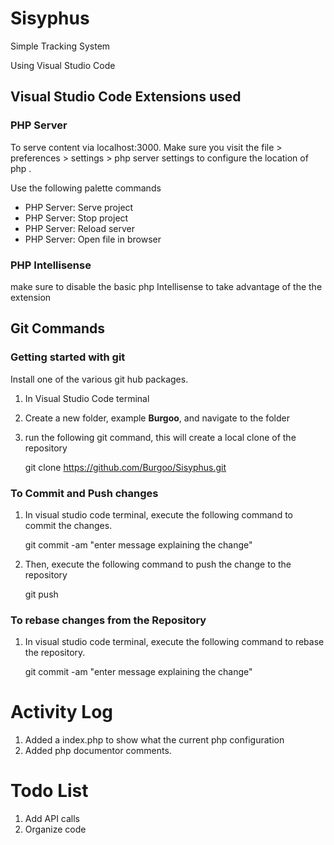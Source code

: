 # Sisyphus

Simple Tracking System

Using Visual Studio Code


## Visual Studio Code Extensions used


### PHP Server 

To serve content via localhost:3000. 
Make sure you visit the file > preferences > settings > php server 
settings to configure the location of php .

Use the following palette commands 

* PHP Server: Serve project	
* PHP Server: Stop project	
* PHP Server: Reload server
* PHP Server: Open file in browser

### PHP Intellisense

make sure to disable the basic php Intellisense to take advantage of the the extension

## Git Commands

### Getting started with git

Install one of the various git hub packages.

1. In Visual Studio Code terminal 
2. Create a new folder, example **Burgoo**, and navigate to the folder 
3. run the following git command, this will create a local clone of the repository 

    git clone https://github.com/Burgoo/Sisyphus.git

### To Commit and Push changes

1. In visual studio code terminal, execute the following command to commit the changes.

    git commit -am "enter message explaining the change"

2. Then, execute the following command to push the change to the repository

    git push

### To rebase changes from the Repository

1. In visual studio code terminal, execute the following command to rebase the repository.

    git commit -am "enter message explaining the change"


# Activity Log

1. Added a index.php to show what the current php configuration 
2. Added php documentor comments.

# Todo List

1. Add API calls
2. Organize code